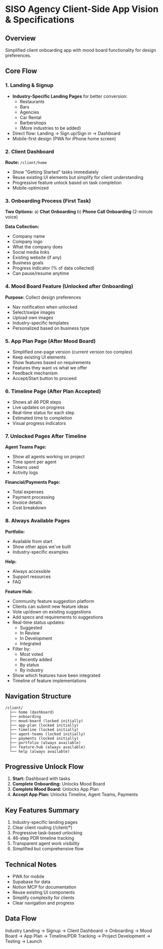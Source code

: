 # SISO Agency Client-Side App Vision & Specifications

## Overview
Simplified client onboarding app with mood board functionality for design preferences.

## Core Flow

### 1. Landing & Signup
- **Industry-Specific Landing Pages** for better conversion:
  - Restaurants
  - Bars
  - Agencies
  - Car Rental
  - Barbershops
  - (More industries to be added)
- Direct flow: Landing → Sign up/Sign in → Dashboard
- Mobile-first design (PWA for iPhone home screen)

### 2. Client Dashboard 
**Route:** `/client/home`
- Show "Getting Started" tasks immediately
- Reuse existing UI elements but simplify for client understanding
- Progressive feature unlock based on task completion
- Mobile-optimized

### 3. Onboarding Process (First Task)
**Two Options:**
a) **Chat Onboarding** 
b) **Phone Call Onboarding** (2-minute voice)

**Data Collection:**
- Company name
- Company logo
- What the company does
- Social media links
- Existing website (if any)
- Business goals
- Progress indicator (% of data collected)
- Can pause/resume anytime

### 4. Mood Board Feature (Unlocked after Onboarding)
**Purpose:** Collect design preferences
- Nav notification when unlocked
- Select/swipe images
- Upload own images
- Industry-specific templates
- Personalized based on business type

### 5. App Plan Page (After Mood Board)
- Simplified one-page version (current version too complex)
- Keep existing UI elements
- Show features based on requirements
- Features they want vs what we offer
- Feedback mechanism
- Accept/Start button to proceed

### 6. Timeline Page (After Plan Accepted)
- Shows all 46 PDR steps
- Live updates on progress
- Real-time status for each step
- Estimated time to completion
- Visual progress indicators

### 7. Unlocked Pages After Timeline

**Agent Teams Page:**
- Show all agents working on project
- Time spent per agent
- Tokens used
- Activity logs

**Financial/Payments Page:**
- Total expenses
- Payment processing
- Invoice details
- Cost breakdown

### 8. Always Available Pages

**Portfolio:**
- Available from start
- Show other apps we've built
- Industry-specific examples

**Help:**
- Always accessible
- Support resources
- FAQ

**Feature Hub:**
- Community feature suggestion platform
- Clients can submit new feature ideas
- Vote up/down on existing suggestions
- Add specs and requirements to suggestions
- Real-time status updates:
  - Suggested
  - In Review
  - In Development
  - Integrated
- Filter by:
  - Most voted
  - Recently added
  - By status
  - By industry
- Show which features have been integrated
- Timeline of feature implementations

## Navigation Structure
```
/client/
  ├── home (dashboard)
  ├── onboarding
  ├── mood-board (locked initially)
  ├── app-plan (locked initially)
  ├── timeline (locked initially)
  ├── agent-teams (locked initially)
  ├── payments (locked initially)
  ├── portfolio (always available)
  ├── feature-hub (always available)
  └── help (always available)
```

## Progressive Unlock Flow
1. **Start:** Dashboard with tasks
2. **Complete Onboarding:** Unlocks Mood Board
3. **Complete Mood Board:** Unlocks App Plan
4. **Accept App Plan:** Unlocks Timeline, Agent Teams, Payments

## Key Features Summary
1. Industry-specific landing pages
2. Clear client routing (/client/*)
3. Progressive task-based unlocking
4. 46-step PDR timeline tracking
5. Transparent agent work visibility
6. Simplified but comprehensive flow

## Technical Notes
- PWA for mobile
- Supabase for data
- Notion MCP for documentation
- Reuse existing UI components
- Simplify complexity for clients
- Clear navigation and progress

## Data Flow
Industry Landing → Signup → Client Dashboard → Onboarding → Mood Board → App Plan → Timeline/PDR Tracking → Project Development → Testing → Launch